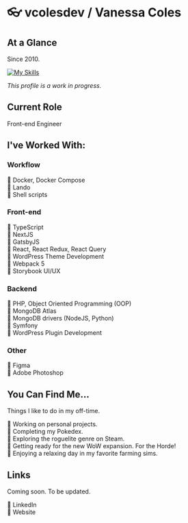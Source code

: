 # :eyeglasses: vcolesdev / Vanessa Coles

## At a Glance

Since 2010.

[![My Skills](https://skillicons.dev/icons?i=ts,nodejs,react,nextjs,docker,redux,vite,webpack,sass,tailwind,php,mongodb,symfony,wordpress,nginx,py,git,github,gitlab,figma)](https://skillicons.dev)

*This profile is a work in progress.* 

## Current Role

Front-end Engineer

## I've Worked With:

### Workflow

:large_orange_diamond: Docker, Docker Compose <br> 
:large_orange_diamond: Lando <br>
:large_orange_diamond: Shell scripts <br> 

### Front-end

:large_orange_diamond: TypeScript <br>
:large_orange_diamond: NextJS <br>
:large_orange_diamond: GatsbyJS <br>
:large_orange_diamond: React, React Redux, React Query <br>
:large_orange_diamond: WordPress Theme Development <br>
:large_orange_diamond: Webpack 5 <br>
:large_orange_diamond: Storybook UI/UX <br>

### Backend

:large_orange_diamond: PHP, Object Oriented Programming (OOP) <br>
:large_orange_diamond: MongoDB Atlas <br>
:large_orange_diamond: MongoDB drivers (NodeJS, Python) <br> 
:large_orange_diamond: Symfony <br>
:large_orange_diamond: WordPress Plugin Development <br> 

### Other

:large_orange_diamond: Figma <br>
:large_orange_diamond: Adobe Photoshop <br> 

## You Can Find Me...

Things I like to do in my off-time.

:large_orange_diamond: Working on personal projects. <br>
:large_orange_diamond: Completing my Pokedex. <br>
:large_orange_diamond: Exploring the roguelite genre on Steam. <br>
:large_orange_diamond: Getting ready for the new WoW expansion. For the Horde! <br>
:large_orange_diamond: Enjoying a relaxing day in my favorite farming sims. <br>

## Links

Coming soon.  To be updated.

:large_orange_diamond: LinkedIn <br>
:large_orange_diamond: Website <br>
